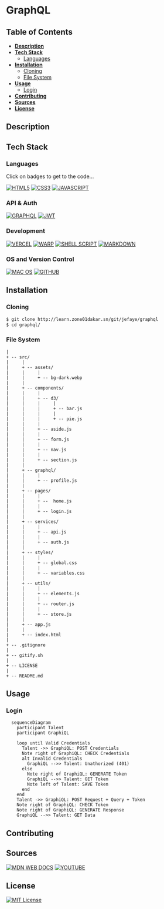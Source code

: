 # GraphQL

## Table of Contents

- [**Description**](#description)
- [**Tech Stack**](#tech-stack)
  - [Languages](#languages)
- [**Installation**](#installation)
  - [Cloning](#cloning)
  - [File System](#file-system)
- [**Usage**](#usage)
  - [Login](#login)
- [**Contributing**](#contributing)
- [**Sources**](#sources)
- [**License**](#license)

## Description

## Tech Stack

### Languages

Click on badges to get to the code...

[![HTML5](https://img.shields.io/badge/HTML5-E34F26?style=for-the-badge&logo=html5&logoColor=white)](index.html)
[![CSS3](https://img.shields.io/badge/CSS3-1572B6?style=for-the-badge&logo=css3&logoColor=white)](css/style.css)
[![JAVASCRIPT](https://img.shields.io/badge/JavaScript-323330?style=for-the-badge&logo=javascript&logoColor=F7DF1E)](js/app.js)

### API & Auth
[![GRAPHQL](https://img.shields.io/badge/GraphQl-E10098?style=for-the-badge&logo=graphql&logoColor=white)](js/gql/)
[![JWT](https://img.shields.io/badge/JWT-000000?style=for-the-badge&logo=JSON%20web%20tokens&logoColor=white)]()

### Development
[![VERCEL](https://img.shields.io/badge/Vercel-000000?style=for-the-badge&logo=vercel&logoColor=white)]()
[![WARP](https://img.shields.io/badge/warp-01A4FF?style=for-the-badge&logo=warp&logoColor=white)]()
[![SHELL SCRIPT](https://img.shields.io/badge/Shell_Script-121011?style=for-the-badge&logo=gnu-bash&logoColor=white)]()
[![MARKDOWN](https://img.shields.io/badge/Markdown-000000?style=for-the-badge&logo=markdown&logoColor=white)]()

### OS and Version Control
[![MAC OS](https://img.shields.io/badge/mac%20os-000000?style=for-the-badge&logo=apple&logoColor=white)]()
[![GITHUB](https://img.shields.io/badge/GitHub-100000?style=for-the-badge&logo=github&logoColor=white)]()

## Installation

### Cloning

```bash
$ git clone http://learn.zone01dakar.sn/git/jefaye/graphql
$ cd graphql/
```

### File System

    |
    + -- src/
    |     |
    |     + -- assets/
    |     |     |
    |     |     + -- bg-dark.webp
    |     |
    |     + -- components/
    |     |     |
    |     |     + -- d3/
    |     |     |     |
    |     |     |     + -- bar.js
    |     |     |     |
    |     |     |     + -- pie.js
    |     |     |
    |     |     + -- aside.js
    |     |     |
    |     |     + -- form.js
    |     |     |
    |     |     + -- nav.js
    |     |     |
    |     |     + -- section.js
    |     |
    |     + -- graphql/
    |     |     |
    |     |     + -- profile.js
    |     |
    |     + -- pages/
    |     |     |
    |     |     + --  home.js
    |     |     |
    |     |     + -- login.js
    |     |
    |     + -- services/
    |     |     |
    |     |     + -- api.js
    |     |     |
    |     |     + -- auth.js
    |     |
    |     + -- styles/
    |     |     |
    |     |     + -- global.css
    |     |     |
    |     |     + -- variables.css
    |     |
    |     + -- utils/
    |     |     |
    |     |     + -- elements.js
    |     |     |
    |     |     + -- router.js
    |     |     |
    |     |     + -- store.js
    |     |
    |     + -- app.js
    |     |
    |     + -- index.html
    |
    + -- .gitignore
    |
    + -- gitify.sh
    |
    + -- LICENSE
    |
    + -- README.md

## Usage

### Login

```mermaid
  sequenceDiagram
    participant Talent
    participant GraphiQL

    loop until Valid Credentials
      Talent ->> GraphiQL: POST Credentials
      Note right of GraphiQL: CHECK Credentials
      alt Invalid Credentials
        GraphiQL -->> Talent: Unathorized (401)
      else
        Note right of GraphiQL: GENERATE Token
        GraphiQL -->> Talent: GET Token
        Note left of Talent: SAVE Token
      end
    end
    Talent ->> GraphiQL: POST Request + Query + Token
    Note right of GraphiQL: CHECK Token
    Note right of GraphiQL: GENERATE Response
    GraphiQL -->> Talent: GET Data
```

## Contributing

## Sources

[![MDN WEB DOCS](https://img.shields.io/badge/MDN_Web_Docs-black?style=for-the-badge&logo=mdnwebdocs&logoColor=white)]()
[![YOUTUBE](https://img.shields.io/badge/YouTube-FF0000?style=for-the-badge&logo=youtube&logoColor=white)]()

## License

[![MIT License](https://img.shields.io/badge/License-MIT-green)](LICENSE)
